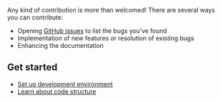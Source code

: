 Any kind of contribution is more than welcomed! There are several ways you can contribute:

- Opening [GitHub issues](https://github.com/y-sunflower/fleur/issues) to list the bugs you've found
- Implementation of new features or resolution of existing bugs
- Enhancing the documentation

## Get started

- [Set up development environment](./environment)
- [Learn about code structure](./code-structure)
